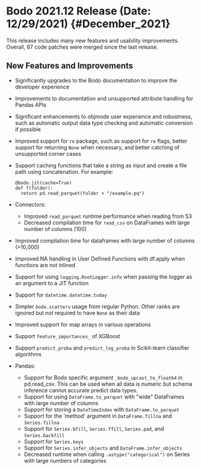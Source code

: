 # Bodo 2021.12 Release (Date: 12/29/2021) {#December_2021}

This release includes many new features and usability improvements.
Overall, 67 code patches were merged since the last release.

## New Features and Improvements

- Significantly upgrades to the Bodo documentation to improve the
  developer experience

- Improvements to documentation and unsupported attribute handling for
  Pandas APIs

- Significant enhancements to objmode user experience and robustness,
  such as automatic output data type checking and automatic conversion
  if possible

- Improved support for `re` package, such as support for `re` flags,
  better support for returning `None` when necessary, and better
  catching of unsupported corner cases

- Support caching functions that take a string as input and create a
  file path using concatenation. For example:

  ```ipython3
  @bodo.jit(cache=True)
  def f(folder):
    return pd.read_parquet(folder + "/example.pq")
  ```

- Connectors:

  - Improved `read_parquet` runtime performance when reading from S3
  - Decreased compilation time for `read_csv` on DataFrames with
    large number of columns (100)

- Improved compilation time for dataframes with large number of
  columns (>10,000)

- Improved NA handling in User Defined Functions with df.apply when
  functions are not inlined

- Support for using `logging.RootLogger.info` when passing the logger
  as an argument to a JIT function

- Support for `datetime.datetime.today`

- Simpler `bodo.scatterv` usage from regular Python. Other ranks are
  ignored but not required to have `None` as their data

- Improved support for map arrays in various operations

- Support `feature_importances_` of XGBoost

- Support `predict_proba` and `predict_log_proba` in Scikit-learn
  classifier algorithms

- Pandas:

  - Support for Bodo specific argument `_bodo_upcast_to_float64` in
    pd.read_csv. This can be used when all data is numeric but
    schema inference cannot accurate predict data types.
  - Support for using `DataFrame.to_parquet` with "wide"
    DataFrames with large number of columns
  - Support for storing a `DateTimeIndex` with
    `DataFrame.to_parquet`
  - Support for the 'method' argument in `DataFrame.fillna` and
    `Series.fillna`
  - Support for `Series.bfill`, `Series.ffill`, `Series.pad`, and
    `Series.backfill`
  - Support for `Series.keys`
  - Support for `Series.infer_objects` and `DataFrame.infer_objects`
  - Decreased runtime when calling `.astype("categorical")` on
    Series with large numbers of categories
